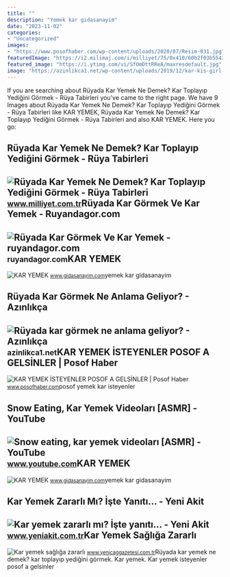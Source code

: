 ```yaml
---
title: ""
description: "Yemek kar gidasanayim"
date: "2023-11-02"
categories:
- "Uncategorized"
images:
- "https://www.posofhaber.com/wp-content/uploads/2020/07/Resim-031.jpg"
featuredImage: "https://i2.milimaj.com/i/milliyet/75/0x410/60b2f03b5542833af8921883.jpg"
featured_image: "https://i.ytimg.com/vi/SfOmDttRReA/maxresdefault.jpg"
image: "https://azinlikca1.net/wp-content/uploads/2019/12/kar-kis-girl-4898696_1280.jpeg"
---
```


If you are searching about Rüyada Kar Yemek Ne Demek? Kar Toplayıp Yediğini Görmek - Rüya Tabirleri you've came to the right page. We have 9 Images about Rüyada Kar Yemek Ne Demek? Kar Toplayıp Yediğini Görmek - Rüya Tabirleri like KAR YEMEK, Rüyada Kar Yemek Ne Demek? Kar Toplayıp Yediğini Görmek - Rüya Tabirleri and also KAR YEMEK. Here you go:

Rüyada Kar Yemek Ne Demek? Kar Toplayıp Yediğini Görmek - Rüya Tabirleri
------------------------------------------------------------------------

 ![Rüyada Kar Yemek Ne Demek? Kar Toplayıp Yediğini Görmek - Rüya Tabirleri](https://i2.milimaj.com/i/milliyet/75/0x410/60b2f03b5542833af8921883.jpg) <small>www.milliyet.com.tr</small>Rüyada Kar Görmek Ve Kar Yemek - Ruyandagor.com
-----------------------------------------------

 ![Rüyada Kar Görmek Ve Kar Yemek - ruyandagor.com](https://images.ruyandagor.com/2017/04/kar-yemek-2312.jpg) <small>ruyandagor.com</small>KAR YEMEK
---------

 ![KAR YEMEK](https://www.gidasanayim.com/uploads/firmaslider/kar-yemek-slide-gidasanayim-59474-45822-1538428737.png?v=1590960204) <small>www.gidasanayim.com</small>yemek kar gidasanayim

Rüyada Kar Görmek Ne Anlama Geliyor? - Azınlıkça
------------------------------------------------

 ![Rüyada kar görmek ne anlama geliyor? - Azınlıkça](https://azinlikca1.net/wp-content/uploads/2019/12/kar-kis-girl-4898696_1280.jpeg) <small>azinlikca1.net</small>KAR YEMEK İSTEYENLER POSOF A GELSİNLER | Posof Haber
----------------------------------------------------

 ![KAR YEMEK İSTEYENLER POSOF A GELSİNLER | Posof Haber](https://www.posofhaber.com/wp-content/uploads/2020/07/Resim-031.jpg) <small>www.posofhaber.com</small>posof yemek kar isteyenler

Snow Eating, Kar Yemek Videoları \[ASMR\] - YouTube
---------------------------------------------------

 ![Snow eating, kar yemek videoları [ASMR] - YouTube](https://i.ytimg.com/vi/SfOmDttRReA/maxresdefault.jpg) <small>www.youtube.com</small>KAR YEMEK
---------

 ![KAR YEMEK](https://www.gidasanayim.com/uploads/firmaslider/kar-yemek-slide-gidasanayim-89316-85617-1538428729.png?v=1590960204) <small>www.gidasanayim.com</small>yemek kar gidasanayim

Kar Yemek Zararlı Mı? İşte Yanıtı... - Yeni Akit
------------------------------------------------

 ![Kar yemek zararlı mı? İşte yanıtı... - Yeni Akit](https://cdn.yeniakit.com.tr/images/album/kar-yemek-zararli-mi-iste-yaniti-c2700d.png) <small>www.yeniakit.com.tr</small>Kar Yemek Sağlığa Zararlı
-------------------------

 ![Kar yemek sağlığa zararlı](https://cdn.yenicaggazetesi.com.tr/news/722547.jpg) <small>www.yenicaggazetesi.com.tr</small>Rüyada kar yemek ne demek? kar toplayıp yediğini görmek. Kar yemek. Kar yemek i̇steyenler posof a gelsi̇nler
